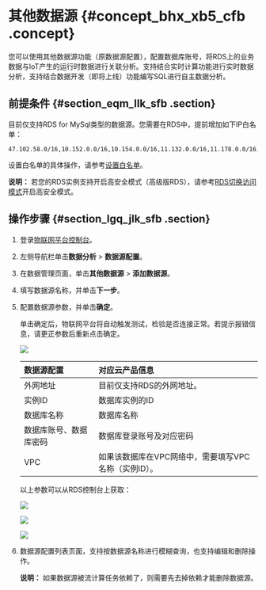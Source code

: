 # 其他数据源 {#concept_bhx_xb5_cfb .concept}

您可以使用其他数据源功能（原数据源配置），配置数据库账号，将RDS上的业务数据与IoT产生的运行时数据进行关联分析。支持结合实时计算功能进行实时数据分析，支持结合数据开发（即将上线）功能编写SQL进行自主数据分析。

## 前提条件 {#section_eqm_llk_sfb .section}

目前仅支持RDS for MySql类型的数据源。您需要在RDS中，提前增加如下IP白名单：

```
47.102.58.0/16,10.152.0.0/16,10.154.0.0/16,11.132.0.0/16,11.178.0.0/16,11.217.0.0/16,11.219.0.0/16,11.223.69.0/24,11.223.70.0/24,11.222.0.0/16,11.223.0.0/16,11.200.0.0/16,11.193.116.41
```

设置白名单的具体操作，请参考[设置白名单](https://help.aliyun.com/document_detail/43185.html)。

**说明：** 若您的RDS实例支持开启高安全模式（高级版RDS），请参考[RDS切换访问模式](https://help.aliyun.com/document_detail/26193.html)开启高安全模式。

## 操作步骤 {#section_lgq_jlk_sfb .section}

1.  登录[物联网平台控制台](http://iot.console.aliyun.com/)。
2.  左侧导航栏单击**数据分析** \> **数据源配置**。
3.  在数据管理页面，单击**其他数据源** \> **添加数据源**。
4.  填写数据源名称，并单击**下一步**。
5.  配置数据源参数，并单击**确定**。

    单击确定后，物联网平台将自动触发测试，检验是否连接正常。若提示报错信息，请更正参数后重新点击确定。

    ![](http://static-aliyun-doc.oss-cn-hangzhou.aliyuncs.com/assets/img/21314/155127213739725_zh-CN.png)

    |数据源配置|对应云产品信息|
    |:----|:------|
    |外网地址|目前仅支持RDS的外网地址。|
    |实例ID|数据库实例的ID|
    |数据库名称|数据库名称|
    |数据库账号、数据库密码|数据库登录账号及对应密码|
    |VPC|如果该数据库在VPC网络中，需要填写VPC名称（实例ID）。|

    以上参数可以从RDS控制台上获取：

    ![](http://static-aliyun-doc.oss-cn-hangzhou.aliyuncs.com/assets/img/21314/155127213721755_zh-CN.png)

    ![](http://static-aliyun-doc.oss-cn-hangzhou.aliyuncs.com/assets/img/21314/155127213721859_zh-CN.png)

    ![](http://static-aliyun-doc.oss-cn-hangzhou.aliyuncs.com/assets/img/21314/155127213739734_zh-CN.png)

6.  数据源配置列表页面，支持按数据源名称进行模糊查询，也支持编辑和删除操作。

    **说明：** 如果数据源被流计算任务依赖了，则需要先去掉依赖才能删除数据源。


